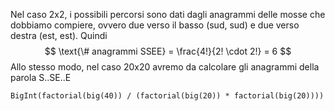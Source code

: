 <!--This file was generated, do not modify it.-->
Nel caso 2x2, i possibili percorsi sono dati dagli anagrammi delle mosse che dobbiamo compiere, ovvero due verso il basso (sud, sud) e due verso destra (est, est). Quindi
$$ \text{\# anagrammi SSEE} = \frac{4!}{2! \cdot 2!} = 6 $$
Allo stesso modo, nel caso 20x20 avremo da calcolare gli anagrammi della parola S..SE..E

````julia:ex1
BigInt(factorial(big(40)) / (factorial(big(20)) * factorial(big(20))))
````

